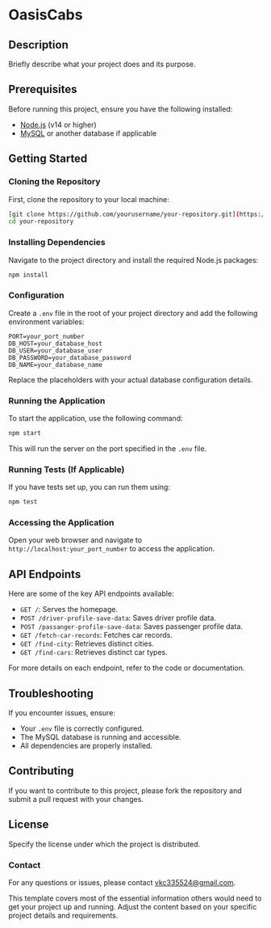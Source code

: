 
# OasisCabs

## Description

Briefly describe what your project does and its purpose.

## Prerequisites

Before running this project, ensure you have the following installed:

- [Node.js](https://nodejs.org/) (v14 or higher)
- [MySQL](https://www.mysql.com/) or another database if applicable

## Getting Started

### Cloning the Repository

First, clone the repository to your local machine:

```bash
[git clone https://github.com/yourusername/your-repository.git](https://github.com/Vishal5051/OasisCabs.git)
cd your-repository
```

### Installing Dependencies

Navigate to the project directory and install the required Node.js packages:

```bash
npm install
```

### Configuration

Create a `.env` file in the root of your project directory and add the following environment variables:

```dotenv
PORT=your_port_number
DB_HOST=your_database_host
DB_USER=your_database_user
DB_PASSWORD=your_database_password
DB_NAME=your_database_name
```

Replace the placeholders with your actual database configuration details.

### Running the Application

To start the application, use the following command:

```bash
npm start
```

This will run the server on the port specified in the `.env` file.

### Running Tests (If Applicable)

If you have tests set up, you can run them using:

```bash
npm test
```

### Accessing the Application

Open your web browser and navigate to `http://localhost:your_port_number` to access the application.

## API Endpoints

Here are some of the key API endpoints available:

- `GET /`: Serves the homepage.
- `POST /driver-profile-save-data`: Saves driver profile data.
- `POST /passanger-profile-save-data`: Saves passenger profile data.
- `GET /fetch-car-records`: Fetches car records.
- `GET /find-city`: Retrieves distinct cities.
- `GET /find-cars`: Retrieves distinct car types.

For more details on each endpoint, refer to the code or documentation.

## Troubleshooting

If you encounter issues, ensure:

- Your `.env` file is correctly configured.
- The MySQL database is running and accessible.
- All dependencies are properly installed.

## Contributing

If you want to contribute to this project, please fork the repository and submit a pull request with your changes.

## License

Specify the license under which the project is distributed.
### Contact

For any questions or issues, please contact [vkc335524@gmail.com](vkc335524@gmail.com).

This template covers most of the essential information others would need to get your project up and running. Adjust the content based on your specific project details and requirements.
